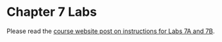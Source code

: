 # Chapter 7 Labs

Please read the [course website post on instructions for Labs 7A and 7B](https://ap-statistics.github.io/2019/11/22/lab-ch7/).
